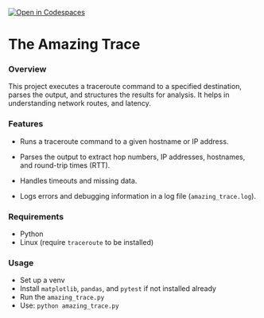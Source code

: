 [![Open in Codespaces](https://classroom.github.com/assets/launch-codespace-2972f46106e565e64193e422d61a12cf1da4916b45550586e14ef0a7c637dd04.svg)](https://classroom.github.com/open-in-codespaces?assignment_repo_id=18567404)
# The Amazing Trace

### Overview
This project executes a traceroute command to a specified destination, parses the output, and structures the results for analysis. It helps in understanding network routes, and latency.

### Features
- Runs a traceroute command to a given hostname or IP address.

- Parses the output to extract hop numbers, IP addresses, hostnames, and round-trip times (RTT).

- Handles timeouts and missing data.

- Logs errors and debugging information in a log file (`amazing_trace.log`).

### Requirements
- Python
- Linux (require `traceroute` to be installed)

### Usage
- Set up a venv
- Install `matplotlib`, `pandas`, and `pytest` if not installed already
- Run the `amazing_trace.py` 
- Use: `python amazing_trace.py`
